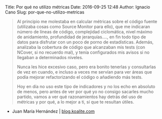 Title: Por qué no utilizo métricas
Date: 2016-09-25 12:48
Author: Ignacio Cano
Slug: por-que-no-utilizo-metricas

> Al principio me molestaba en calcular métricas sobre el código fuente
> (utilizaba cosas como Source Monitor para ello), que me indicaran número de
> líneas de código, complejidad ciclomática, nivel máximo de anidamiento,
> profundidad de jerarquías…., en fin todo tipo de datos para disfrutar con
> un poco de porno de estadísticas. Además, analizaba la cobertura de código
> que alcanzaban mis tests (con NCover, si no recuerdo mal), y tenía
> configurados mis avisos si no llegaban a determinados niveles.
>
> Nunca les hice excesivo caso, pero era bonito tenerlas y consultarlas de vez
> en cuando, e incluso a veces me servían para ver áreas que podía mejorar
> refactorizando el código o añadiendo más tests.
>
> Hoy en día no uso este tipo de indicadores y no los echo en absoluto de
> menos, pero antes de ver por qué yo no consigo sacarles mucho partido, vamos
> a ver qué razonamientos hay detrás del uso de métricas y por qué, a lo mejor
> a ti, sí que te resultan útiles.

- Juan María Hernández | [blog.koalite.com][]

  [blog.koalite.com]: http://blog.koalite.com/2016/09/por-que-no-utilizo-metricas/
    "Por qué no utilizo métricas"
